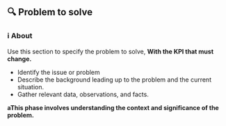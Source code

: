 ## 🔍 Problem to solve

### ℹ️ About

Use this section to specify the problem to solve, **With the KPI that must change.**

- Identify the issue or problem
- Describe the background leading up to the problem and the current situation.
- Gather relevant data, observations, and facts.

**aThis phase involves understanding the context and significance of the problem.**
